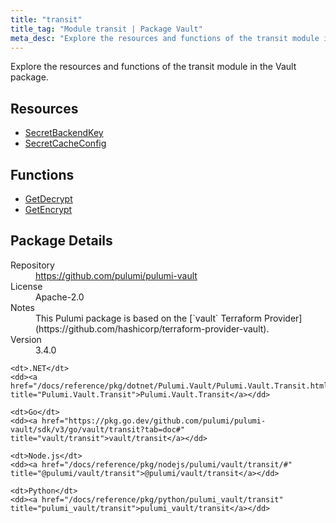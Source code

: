 ```yaml
---
title: "transit"
title_tag: "Module transit | Package Vault"
meta_desc: "Explore the resources and functions of the transit module in the Vault package."
---
```


<!-- WARNING: this file was generated by Pulumi Docs Generator. -->
<!-- Do not edit by hand unless you're certain you know what you are doing! -->

Explore the resources and functions of the transit module in the Vault package.

<h2 id="resources">Resources</h2>
<ul class="api">
    <li><a href="secretbackendkey" title="SecretBackendKey"><span class="symbol resource"></span>SecretBackendKey</a></li>
    <li><a href="secretcacheconfig" title="SecretCacheConfig"><span class="symbol resource"></span>SecretCacheConfig</a></li>
</ul>

<h2 id="functions">Functions</h2>
<ul class="api">
    <li><a href="getdecrypt" title="GetDecrypt"><span class="symbol function"></span>GetDecrypt</a></li>
    <li><a href="getencrypt" title="GetEncrypt"><span class="symbol function"></span>GetEncrypt</a></li>
</ul>

<h2 id="package-details">Package Details</h2>
<dl class="package-details">
	<dt>Repository</dt>
	<dd><a href="https://github.com/pulumi/pulumi-vault">https://github.com/pulumi/pulumi-vault</a></dd>
	<dt>License</dt>
	<dd>Apache-2.0</dd>
	<dt>Notes</dt>
	<dd>This Pulumi package is based on the [`vault` Terraform Provider](https://github.com/hashicorp/terraform-provider-vault).</dd>
	<dt>Version</dt>
	<dd>3.4.0</dd>
</dl>



<dl class="tabular">

    <dt>.NET</dt>
    <dd><a href="/docs/reference/pkg/dotnet/Pulumi.Vault/Pulumi.Vault.Transit.html" title="Pulumi.Vault.Transit">Pulumi.Vault.Transit</a></dd>

    <dt>Go</dt>
    <dd><a href="https://pkg.go.dev/github.com/pulumi/pulumi-vault/sdk/v3/go/vault/transit?tab=doc#" title="vault/transit">vault/transit</a></dd>

    <dt>Node.js</dt>
    <dd><a href="/docs/reference/pkg/nodejs/pulumi/vault/transit/#" title="@pulumi/vault/transit">@pulumi/vault/transit</a></dd>

    <dt>Python</dt>
    <dd><a href="/docs/reference/pkg/python/pulumi_vault/transit" title="pulumi_vault/transit">pulumi_vault/transit</a></dd>

</dl>

